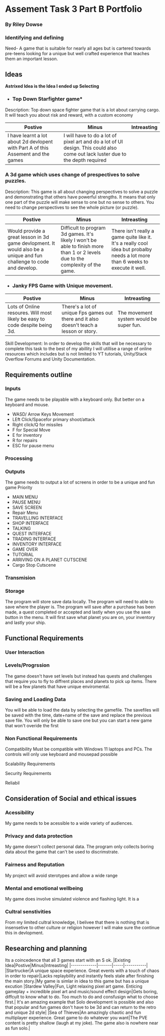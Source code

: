 # Assement Task 3 Part B Portfolio
### By Riley Dowse


### Identifying and defining
Need- A game that is suitable for nearly all ages but is cartered towards pre-teens looking for a unique but well crafted experience that teaches them an important lesson.

## Ideas
**Astrixed Idea is the Idea I ended up Selecting** 
- ### Top Down Starfighter game*

Description:
Top down space fighter game that is a lot about carrying cargo. It will teach you about risk and reward, with a custom economy 


|Postive|Minus|Intreasting|
|-------|-----|-----------|
| I have learnt a lot about 2d devlopent with Part A of this Assement and the games| I will have to do a lot of pixel art and do a lot of UI design. This could also come out lack luster due to the depth required|  |


### A 3d game which uses change of prespectives to solve puzzles.
Description:
This game is all  about changing perspectives to solve a puzzle and demonstrating that others have powerful strengths. It means that only one part of the puzzle will make sense to one but no sense to others. You need to change perspectives to see the whole picture (or puzzle).

|Postive|Minus|Intreasting|
|-------|-----|-----------|
|Would provide a great lesson in 3d game devlopment. It would also be a unique and fun challenge to code and develop.|Difficult to program 3d games. It's likely I won't be able to finish more than 1 or 2 levels due to the complexity of the game. |There isn't really a game quite like it. It's a really cool idea but probalby needs a lot more than 6 weeks to execute it well.|


- ### Janky FPS Game with Unique movement.

|Postive|Minus|Intreasting|
|-------|-----|-----------|
|Lots of Online resoures. Will most likely be easy to code despite being 3d.| There's a lot of unique Fps games out there and it also doesn't teach a lesson or story.| The movement system would be super fun. 






Skill Development: In order to develop the skills that will be necessary to complete this task to the best of my abillity I will utillise a range of online resources which includes but is not limited to YT tutorials, Unity/Stack Overflow Forrums and Unity Documentation.
## Requirements outline
### Inputs
The game needs to be playable with a keyboard only. But better on a keyboard and mouse.
- WASD/ Arrow Keys Movement 
- LEft Click/Spacefor primary shoot/attack
- Right click/Q for missiles 
- F for Special Move
- E for inventory
- R for repairs
- ESC for pause menu 
### Processing 



### Outputs
The game needs to output a lot of screens in order to be a unique and fun game
Priority
- MAIN MENU
- PAUSE MENU 
- SAVE SCREEN
- Repair Menu 
- TRAVELLING INTERFACE
- SHOP INTERFACE
- TALKING
- QUEST INTERFACE
- TRADING INTERFACE
- INVENTORY INTERFACE
- GAME OVER
- TUTORIAL
- ARRIVING ON A PLANET CUTSCENE
- Cargo Stop Cutscene

### Transmision


### Storage
The program will store save data locally. The program will need to able to save where the player is. 
The program will save after a purchase has been made, a quest completed or accepted and lastly when you use the save button in the menu.
 It will first save what planet you are on, your inventory and lastly your ship.


## Functional Requirements

### User Interaction












### Levels/Progrssion
The game doesn't have set levels but instead has quests and challenges that require you to fly to diffrent places and planets to pick up items. There will be a few planets that have unique enviromental.


### Saving and Loading Data 

You will be able to load the data by selecting the gamefile. The savefiles will be saved with the time, date+name of the save  and replace the previous save file. You will only be able to save one but you can start a new game that won't overide the first






### Non Functional Requirements

Compatibility 
Must be compatible with Windows 11 laptops and PCs. The controls will only use keyboard and mousepad possible


Scalability Requirements


Security Requirements

Reliabil





## Consideration of Social and ethical issues

### Acessibility 
My game needs to be acessible to a wide variety of audiences.


### Privacy and data protection
My game doesn't collect personal data. The program only collects boring data about the game that can't be used to discrimstrate.

### Fairness and Reputation
My project will avoid sterotypes and allow a wide range 

### Mental and emotional wellbeing 
My game does involve simulated violence and flashing light.
It is a



### Cultral senstivities
From my limited cultral knowledge, I belivee that there is nothing that is insensetive to other culture
or religion however I will make sure the continue this in devlopment.




## Researching and planning
Its a coincedence that all 3 games start with an S ok.
|Existing Idea|Postive|Minus|Intreasting|
|-------------|-------|-----|-----------|
|Startrucker|A unique space experience. Great events with a touch of chaos in order to repair|Lacks replaybility and instantly feels stale after finishing the main story.|My game is simlar in idea to this game but has a unique excution 
|Stardew Valley|Fun, Light relaxing pixel art game. Enticing gameplay + incredible pixel art and music/sound effect design|Gets  boring, diffcult to know what to do. Too much to do and consfusign what to choose first.| It's an amazing example that Solo development is possible and also that popular and fun games don't have to be 3d and can return to the retro and unique 2d style|
|Sea of Thieves|An amazingly chaotic and fun multiplayer experience. Great game to do whatever you want|The PVE content is pretty shallow (laugh at my joke). The game also is nowhere near as fun solo.|
